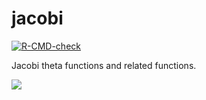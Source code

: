 # jacobi

<!-- badges: start -->
[![R-CMD-check](https://github.com/stla/jacobi/actions/workflows/R-CMD-check.yaml/badge.svg)](https://github.com/stla/jacobi/actions/workflows/R-CMD-check.yaml)
<!-- badges: end -->

Jacobi theta functions and related functions.

![](https://raw.githubusercontent.com/stla/jacobi/main/inst/images/Dedekind.png)

